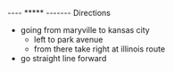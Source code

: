 ---- ***** -------
Directions
* going from maryville to kansas city
    * left to park avenue
    * from there take right at illinois route
* go straight line forward


